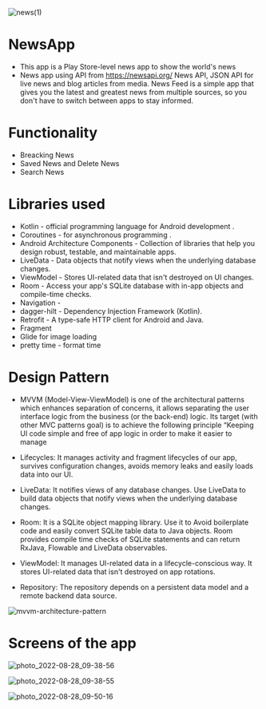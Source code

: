 
![news(1)](https://user-images.githubusercontent.com/65492308/184654648-cb25f668-2d3a-47ee-b561-5bf0b13f3f81.png)


# NewsApp

* This app is a Play Store-level news app to show the world's news
* News app using API from https://newsapi.org/ News API, JSON API for live news and blog articles from media. News Feed is a simple app that gives you the latest and greatest news from multiple sources, so you don't have to switch between apps to stay informed.
# Functionality

* Breacking News 
* Saved News and Delete News
* Search News

# Libraries used

   * Kotlin - official programming language for Android development .
   * Coroutines - for asynchronous programming .
   * Android Architecture Components - Collection of libraries that help you design robust, testable, and maintainable apps.
   * LiveData - Data objects that notify views when the underlying database changes.
   * ViewModel - Stores UI-related data that isn't destroyed on UI changes.
   * Room - Access your app's SQLite database with in-app objects and compile-time checks.
   * Navigation -
   * dagger-hilt - Dependency Injection Framework (Kotlin).
   * Retrofit - A type-safe HTTP client for Android and Java.
   * Fragment
   * Glide for image loading
   * pretty time - format time

# Design Pattern

* MVVM (Model-View-ViewModel) is one of the architectural patterns which enhances separation of concerns, it allows separating the user interface logic from the business (or the back-end) logic. Its target (with other MVC patterns goal) is to achieve the following principle “Keeping UI code simple and free of app logic in order to make it easier to manage

* Lifecycles: It manages activity and fragment lifecycles of our app, survives configuration changes, avoids memory leaks and easily loads data into our UI.

* LiveData: It notifies views of any database changes. Use LiveData to build data objects that notify views when the underlying database changes.

* Room: It is a SQLite object mapping library. Use it to Avoid boilerplate code and easily convert SQLite table data to Java objects. Room provides compile time checks of SQLite statements and can return RxJava, Flowable and LiveData observables.

* ViewModel: It manages UI-related data in a lifecycle-conscious way. It stores UI-related data that isn't destroyed on app rotations.

* Repository: The repository depends on a persistent data model and a remote backend data source.

![mvvm-architecture-pattern](https://user-images.githubusercontent.com/65492308/184433445-c245b60b-13f1-4c3c-ab37-32e0cfe23180.png)

# Screens of the app

![photo_2022-08-28_09-38-56](https://user-images.githubusercontent.com/65492308/187085735-8d5ec698-d5e6-4eb0-83ae-c5eb4fa38d47.jpg)


![photo_2022-08-28_09-38-55](https://user-images.githubusercontent.com/65492308/187085698-1a4b32a8-b3d8-4244-aa5c-4e3e646c41f3.jpg)

![photo_2022-08-28_09-50-16](https://user-images.githubusercontent.com/65492308/187085769-92c128e0-a996-4cdc-acbe-4973436dc48e.jpg)
